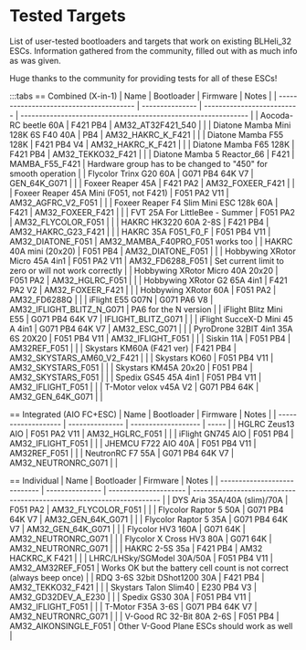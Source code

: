 # Tested Targets

List of user-tested bootloaders and targets that work on existing BLHeli_32 ESCs. Information gathered from the community, filled out with as much info as was given.

Huge thanks to the community for providing tests for all of these ESCs!

:::tabs
== Combined (X-in-1)
| Name                                    | Bootloader      | Firmware                   | Notes                                                          |
| --------------------------------------- | --------------- | -------------------------- | -------------------------------------------------------------- |
| Aocoda-RC beetle 60A                    | F421 PB4        | AM32_AT32F421_540          |                                                                |
| Diatone Mamba Mini 128K 6S F40 40A      | PB4             | AM32_HAKRC_K_F421          |                                                                |
| Diatone Mamba F55 128K                  | F421 PB4 V4     | AM32_HAKRC_K_F421          |                                                                |
| Diatone Mamba F65 128K                  | F421 PB4        | AM32_TEKKO32_F421          |                                                                |
| Diatone Mamba 5 Reactor_66              | F421            | MAMBA_F55_F421             | Hardware group has to be changed to "450" for smooth operation |
| Flycolor Trinx G20 60A                  | G071 PB4 64K V7 | GEN_64K_G071               |                                                                |
| Foxeer Reaper 45A                       | F421 PA2        | AM32_FOXEER_F421           |                                                                |
| Foxeer Reaper 45A Mini (F051, not F421) | F051 PA2 V11    | AM32_AGFRC_V2_F051         |                                                                |
| Foxeer Reaper F4 Slim Mini ESC 128k 60A | F421            | AM32_FOXEER_F421           |                                                                |
| FVT 25A For LittleBee - Summer          | F051 PA2        | AM32_FLYCOLOR_F051         |                                                                |
| HAKRC HK3220 60A 2-8S                   | F421 PB4        | AM32_HAKRC_G23_F421        |                                                                |
| HAKRC 35A F051_F0_F                     | F051 PB4 V11    | AM32_DIATONE_F051          | AM32_MAMBA_F40PRO_F051 works too                               |
| HAKRC 40A mini (20x20)                  | F051 PB4        | AM32_DIATONE_F051          |                                                                |
| Hobbywing XRotor Micro 45A 4in1         | F051 PA2 V11    | AM32_FD6288_F051           | Set current limit to zero or will not work correctly           |
| Hobbywing XRotor Micro 40A 20x20        | F051 PA2        | AM32_HGLRC_F051            |                                                                |
| Hobbywing XRotor G2 65A 4in1            | F421 PA2 V2     | AM32_FOXEER_F421           |                                                                |
| Hobbywing XRotor 60A                    | F051 PA2        | AM32_FD6288Q               |                                                                |
| iFlight E55 G07N                        | G071 PA6 V8     | AM32_IFLIGHT_BLITZ_N_G071  | PA6 for the N version                                          |
| iFlight Blitz Mini E55                  | G071 PB4 64K V7 | IFLIGHT_BLITZ_G071         |                                                                |
| iFlight SucceX-D Mini 45 A 4in1         | G071 PB4 64K V7 | AM32_ESC_G071              |                                                                |
| PyroDrone 32BIT 4in1 35A 6S 20X20       | F051 PB4 V11    | AM32_IFLIGHT_F051          |                                                                |
| Siskin 11A                              | F051 PB4        | AM32REF_F051               |                                                                |
| Skystars KM60A (F421 ver)               | F421 PB4        | AM32_SKYSTARS_AM60_V2_F421 |                                                                |
| Skystars KO60                           | F051 PB4 V11    | AM32_SKYSTARS_F051         |                                                                |
| Skystars KM45A 20x20                    | F051 PB4        | AM32_SKYSTARS_F051         |                                                                |
| Spedix GS45 45A 4in1                    | F051 PB4 V11    | AM32_IFLIGHT_F051          |                                                                |
| T-Motor velox v45A V2                   | G071 PB4 64K    | AM32_GEN_64K_G071          |                                                                |

== Integrated (AIO FC+ESC)
| Name                | Bootloader      | Firmware            | Notes |
| ------------------- | --------------- | ------------------- | ----- |
| HGLRC Zeus13 AIO    | F051 PA2 V11    | AM32_HGLRC_F051     |       |
| iFlight GN745 AIO   | F051 PB4        | AM32_IFLIGHT_F051   |       |
| JHEMCU F722 AIO 40A | F051 PB4 V11    | AM32REF_F051        |       |
| NeutronRC F7 55A    | G071 PB4 64K V7 | AM32_NEUTRONRC_G071 |       |

== Individual
| Name                         | Bootloader      | Firmware              | Notes                                                                 |
| ---------------------------- | --------------- | --------------------- | --------------------------------------------------------------------- |
| DYS Aria 35A/40A (slim)/70A  | F051 PA2        | AM32_FLYCOLOR_F051    |                                                                       |
| Flycolor Raptor 5 50A        | G071 PB4 64K V7 | AM32_GEN_64K_G071     |                                                                       |
| Flycolor Raptor 5 35A        | G071 PB4 64K V7 | AM32_GEN_64K_G071     |                                                                       |
| Flycolor HV3 160A            | G071 64K        | AM32_NEUTRONRC_G071   |                                                                       |
| Flycolor X Cross HV3 80A     | G071 64K        | AM32_NEUTRONRC_G071   |                                                                       |
| HAKRC 2-5S 35a               | F421 PB4        | AM32 HACKRC_K F421    |                                                                       |
| LHRC/LHSky/SGModel 30A/50A   | F051 PB4 V11    | AM32_AM32REF_F051     | Works OK but the battery cell count is not correct (always beep once) |
| RDQ 3-6S 32bit DShot1200 30A | F421 PB4        | AM32_TEKKO32_F421     |                                                                       |
| Skystars Talon Slim40        | E230 PB4 V3     | AM32_GD32DEV_A_E230   |                                                                       |
| Spedix GS30 30A              | F051 PB4 V11    | AM32_IFLIGHT_F051     |                                                                       |
| T-Motor F35A 3-6S            | G071 PB4 64K V7 | AM32_NEUTRONRC_G071   |                                                                       |
| V-Good RC 32-Bit 80A 2-6S    | F051 PB4        | AM32_AIKONSINGLE_F051 | Other V-Good Plane ESCs should work as well                           |
